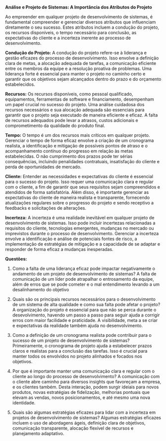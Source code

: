 **Análise e Projeto de Sistemas: A Importância dos Atributos do Projeto**

Ao empreender em qualquer projeto de desenvolvimento de sistemas, é fundamental compreender e gerenciar diversos atributos que influenciam diretamente o seu sucesso. Estes atributos incluem a condução do projeto, os recursos disponíveis, o tempo necessário para conclusão, as expectativas do cliente e a incerteza inerente ao processo de desenvolvimento.

**Condução do Projeto:**
A condução do projeto refere-se à liderança e gestão eficazes do processo de desenvolvimento. Isso envolve a definição clara de metas, a alocação adequada de tarefas, a comunicação eficiente entre os membros da equipe e a resolução proativa de problemas. Uma liderança forte é essencial para manter o projeto no caminho certo e garantir que os objetivos sejam alcançados dentro do prazo e do orçamento estabelecidos.

**Recursos:**
Os recursos disponíveis, como pessoal qualificado, equipamentos, ferramentas de software e financiamento, desempenham um papel crucial no sucesso do projeto. Uma análise cuidadosa dos recursos necessários e sua alocação adequada são essenciais para garantir que o projeto seja executado de maneira eficiente e eficaz. A falta de recursos adequados pode levar a atrasos, custos adicionais e comprometimento da qualidade do produto final.

**Tempo:**
O tempo é um dos recursos mais críticos em qualquer projeto. Gerenciar o tempo de forma eficaz envolve a criação de um cronograma realista, a identificação e mitigação de possíveis pontos de atraso e o acompanhamento contínuo do progresso em relação às metas estabelecidas. O não cumprimento dos prazos pode ter sérias consequências, incluindo penalidades contratuais, insatisfação do cliente e perda de oportunidades de mercado.

**Cliente:**
Entender as necessidades e expectativas do cliente é essencial para o sucesso do projeto. Isso requer uma comunicação clara e regular com o cliente, a fim de garantir que seus requisitos sejam compreendidos e atendidos de forma satisfatória. Além disso, é importante gerenciar as expectativas do cliente de maneira realista e transparente, fornecendo atualizações regulares sobre o progresso do projeto e sendo receptivo a feedbacks e solicitações de alterações.

**Incerteza:**
A incerteza é uma realidade inevitável em qualquer projeto de desenvolvimento de sistemas. Isso pode incluir incertezas relacionadas a requisitos do cliente, tecnologias emergentes, mudanças no mercado ou imprevistos durante o processo de desenvolvimento. Gerenciar a incerteza envolve a identificação e análise de potenciais fontes de risco, a implementação de estratégias de mitigação e a capacidade de se adaptar e responder de forma eficaz a mudanças inesperadas.

**Questões:**
1. Como a falta de uma liderança eficaz pode impactar negativamente o andamento de um projeto de desenvolvimento de sistemas?
A falta de comunicação de um líder pode atrapalhar o entrosamento da equipe, além de erros que se pode cometer e o mal entendimento levando a um desalinhamento do objetivo

2. Quais são os principais recursos necessários para o desenvolvimento de um sistema de alta qualidade e como sua falta pode afetar o projeto?
A organização do projeto é essencial para que não se perca durante o desevolvimento, havendo um passo a passo para seguir ajuda a corrigir erros com maior facilidade e praticidade. A visibilidade, meta a se criar e expectativas da realidade também ajuda no desenvolvimento.

3. Como a definição de um cronograma realista pode contribuir para o sucesso de um projeto de desenvolvimento de sistemas?
Primeiramente, o cronograma de projeto ajuda a estabelecer prazos claros e realistas para a conclusão das tarefas. Isso é crucial para manter todos os envolvidos no projeto alinhados e focados nos objetivos.

4. Por que é importante manter uma comunicação clara e regular com o cliente ao longo do processo de desenvolvimento?
A comunicação com o cliente abre caminho para diversos insights que favoreçam a empresa, e os clientes também. Desta interação, podem surgir ideiais para novos produtos, novas estratégias de fidelização, melhorias pontuais que elevam as vendas, novos posicionamentos, e até mesmo uma nova identidade.

5. Quais são algumas estratégias eficazes para lidar com a incerteza em projetos de desenvolvimento de sistemas?
Algumas estratégias eficazes incluem o uso de abordagens ágeis, definição clara de objetivos, comunicação transparente, alocação flexível de recursos e planejamento adaptativo.
